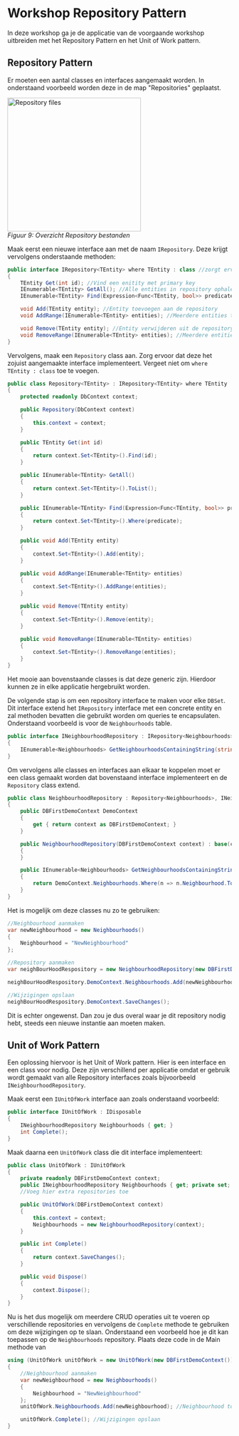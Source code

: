 # Workshop Repository Pattern
In deze workshop ga je de applicatie van de voorgaande workshop uitbreiden met het Repository Pattern en het Unit of Work pattern.

## Repository Pattern
Er moeten een aantal classes en interfaces aangemaakt worden. In onderstaand voorbeeld worden deze in de map "Repositories" geplaatst.

<img src="./afbeeldingen/repository-classes.png" alt="Repository files" width="300px"><br/>
<em>Figuur 9: Overzicht Repository bestanden</em>

Maak eerst een nieuwe interface aan met de naam `IRepository`. Deze krijgt vervolgens onderstaande methoden:

```c#
public interface IRepository<TEntity> where TEntity : class //zorgt ervoor dat er alleen een repository aangemaakt kan worden voor classes
{
    TEntity Get(int id); //Vind een enitity met primary key
    IEnumerable<TEntity> GetAll(); //Alle entities in repository ophalen
    IEnumerable<TEntity> Find(Expression<Func<TEntity, bool>> predicate); //Vind meerdere entities met een predicate

    void Add(TEntity entity); //Entity toevoegen aan de repository
    void AddRange(IEnumerable<TEntity> entities); //Meerdere entities toevoegen aan de repository

    void Remove(TEntity entity); //Entity verwijderen uit de repository
    void RemoveRange(IEnumerable<TEntity> entities); //Meerdere entities verwijderen uit de repository
}
```
Vervolgens, maak een `Repository` class aan. Zorg ervoor dat deze het zojuist aangemaakte interface implementeert. Vergeet niet om `where TEntity : class` toe te voegen. 

```c#
public class Repository<TEntity> : IRepository<TEntity> where TEntity : class
{
    protected readonly DbContext context;

    public Repository(DbContext context)
    {
        this.context = context;
    }

    public TEntity Get(int id)
    {
        return context.Set<TEntity>().Find(id);
    }

    public IEnumerable<TEntity> GetAll()
    {
        return context.Set<TEntity>().ToList();
    }

    public IEnumerable<TEntity> Find(Expression<Func<TEntity, bool>> predicate)
    {
        return context.Set<TEntity>().Where(predicate);
    }

    public void Add(TEntity entity)
    {
        context.Set<TEntity>().Add(entity);
    }

    public void AddRange(IEnumerable<TEntity> entities)
    {
        context.Set<TEntity>().AddRange(entities);
    }

    public void Remove(TEntity entity)
    {
        context.Set<TEntity>().Remove(entity);
    }

    public void RemoveRange(IEnumerable<TEntity> entities)
    {
        context.Set<TEntity>().RemoveRange(entities);
    }
}
```
Het mooie aan bovenstaande classes is dat deze generic zijn. Hierdoor kunnen ze in elke applicatie hergebruikt worden.

De volgende stap is om een repository interface te maken voor elke `DBSet`. Dit interface extend het `IRepository` interface met een concrete entity en zal methoden bevatten die gebruikt worden om queries te encapsulaten. Onderstaand voorbeeld is voor de `Neighbourhoods` table.

```c#
public interface INeighbourhoodRepository : IRepository<Neighbourhoods>
{
    IEnumerable<Neighbourhoods> GetNeighbourhoodsContainingString(string indexString); //Extra methode om neighbourhoods te filteren
}
```
Om vervolgens alle classes en interfaces aan elkaar te koppelen moet er een class gemaakt worden dat bovenstaand interface implementeert en de `Repository` class extend.

```c#
public class NeighbourhoodRepository : Repository<Neighbourhoods>, INeighbourhoodRepository
{
    public DBFirstDemoContext DemoContext
    {
        get { return context as DBFirstDemoContext; }
    }

    public NeighbourhoodRepository(DBFirstDemoContext context) : base(context)
    {
    }

    public IEnumerable<Neighbourhoods> GetNeighbourhoodsContainingString(string indexString)
    {
        return DemoContext.Neighbourhoods.Where(n => n.Neighbourhood.ToLower().Contains("a"));
    }
}
```
Het is mogelijk om deze classes nu zo te gebruiken:
```c#
//Neighbourhood aanmaken
var newNeighbourhood = new Neighbourhoods()
{
    Neighbourhood = "NewNeighbourhood"
};

//Repository aanmaken
var neighBourHoodRespository = new NeighbourhoodRepository(new DBFirstDemoContext());

neighBourHoodRespository.DemoContext.Neighbourhoods.Add(newNeighbourhood); //Neighbourhood toevoegen

//Wijzigingen opslaan
neighBourHoodRespository.DemoContext.SaveChanges();
```
Dit is echter ongewenst. Dan zou je dus overal waar je dit repository nodig hebt, steeds een nieuwe instantie aan moeten maken.

## Unit of Work Pattern

Een oplossing hiervoor is het Unit of Work pattern. Hier is een interface en een class voor nodig. Deze zijn verschillend per applicatie omdat er gebruik wordt gemaakt van alle Repository interfaces zoals bijvoorbeeld `INeighbourhoodRepository`.

Maak eerst een `IUnitOfWork` interface aan zoals onderstaand voorbeeld:

```c#
public interface IUnitOfWork : IDisposable
{
    INeighbourhoodRepository Neighbourhoods { get; }
    int Complete();
}
```
Maak daarna een `UnitOfWork` class die dit interface implementeert:

```c#
public class UnitOfWork : IUnitOfWork
{
    private readonly DBFirstDemoContext context;
    public INeighbourhoodRepository Neighbourhoods { get; private set; }
    //Voeg hier extra repositories toe

    public UnitOfWork(DBFirstDemoContext context)
    {
        this.context = context;
        Neighbourhoods = new NeighbourhoodRepository(context);
    }

    public int Complete()
    {
        return context.SaveChanges();
    }

    public void Dispose()
    {
        context.Dispose();
    }
}
```
Nu is het dus mogelijk om meerdere CRUD operaties uit te voeren op verschillende repositories en vervolgens de `Complete` methode te gebruiken om deze wijzigingen op te slaan. Onderstaand een voorbeeld hoe je dit kan toepassen op de `Neighbourhoods` repository. Plaats deze code in de Main methode van

```c#
using (UnitOfWork unitOfWork = new UnitOfWork(new DBFirstDemoContext()))
{
    //Neighbourhood aanmaken
    var newNeighbourhood = new Neighbourhoods()
    {
        Neighbourhood = "NewNeighbourhood"
    };
    unitOfWork.Neighbourhoods.Add(newNeighbourhood); //Neighbourhood toevoegen

    unitOfWork.Complete(); //Wijzigingen opslaan
}